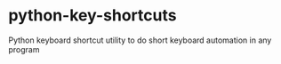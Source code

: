 # python-key-shortcuts
Python keyboard shortcut utility to do short keyboard automation in any program
